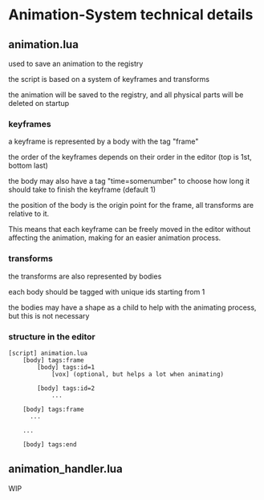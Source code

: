# Animation-System technical details

## animation.lua
used to save an animation to the registry

the script is based on a system of keyframes and transforms

the animation will be saved to the registry, and all physical parts will be deleted on startup


### keyframes
a keyframe is represented by a body with the tag "frame"

the order of the keyframes depends on their order in the editor (top is 1st, bottom last)

the body may also have a tag "time=somenumber" to choose how long it should take to finish the keyframe (default 1)

the position of the body is the origin point for the frame, all transforms are relative to it.

This means that each keyframe can be freely moved in the editor without affecting the animation, making for an easier animation process.

### transforms
the transforms are also represented by bodies

each body should be tagged with unique ids starting from 1

the bodies may have a shape as a child to help with the animating process, but this is not necessary


### structure in the editor
```
[script] animation.lua
    [body] tags:frame
        [body] tags:id=1
            [vox] (optional, but helps a lot when animating)
            
        [body] tags:id=2
            ...
    
    [body] tags:frame
      ...
      
    ...
    
    [body] tags:end
```



## animation_handler.lua
WIP
